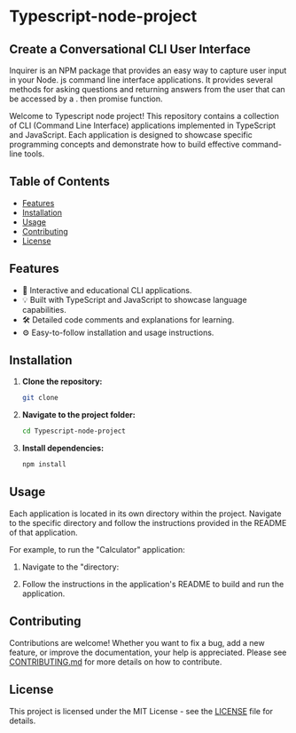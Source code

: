 # Typescript-node-project

## Create a Conversational CLI User Interface

Inquirer is an NPM package that provides an easy way to capture user input in your Node. js command line interface applications. It provides several methods for asking questions and returning answers from the user that can be accessed by a . then promise function.

Welcome to Typescript node project! This repository contains a collection of CLI (Command Line Interface) applications implemented in TypeScript and JavaScript. Each application is designed to showcase specific programming concepts and demonstrate how to build effective command-line tools.


## Table of Contents

- [Features](#features)
- [Installation](#installation)
- [Usage](#usage)
- [Contributing](#contributing)
- [License](#license)

## Features

- 🚀 Interactive and educational CLI applications.
- 💡 Built with TypeScript and JavaScript to showcase language capabilities.
- 🛠️ Detailed code comments and explanations for learning.
- ⚙️ Easy-to-follow installation and usage instructions.

## Installation

1. **Clone the repository:**

    ```sh
    git clone 
    ```

2. **Navigate to the project folder:**

    ```sh
    cd Typescript-node-project
    ```

3. **Install dependencies:**

    ```sh
    npm install
    ```

## Usage

Each application is located in its own directory within the project. Navigate to the specific directory and follow the instructions provided in the README of that application.

For example, to run the "Calculator" application:

1. Navigate to the "directory:

2. Follow the instructions in the application's README to build and run the application.

## Contributing

Contributions are welcome! Whether you want to fix a bug, add a new feature, or improve the documentation, your help is appreciated. Please see [CONTRIBUTING.md](CONTRIBUTING.md) for more details on how to contribute.

## License

This project is licensed under the MIT License - see the [LICENSE](LICENSE) file for details.

